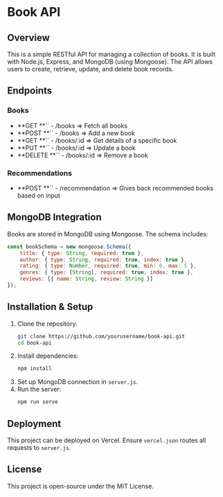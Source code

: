 # Book API

## Overview

This is a simple RESTful API for managing a collection of books. It is built with Node.js, Express, and MongoDB (using Mongoose). The API allows users to create, retrieve, update, and delete book records.

## Endpoints

### Books

- **GET **`` - /books => Fetch all books
- **POST **`` - /books => Add a new book
- **GET **`` - /books/:id => Get details of a specific book
- **PUT **`` - /books/:id => Update a book
- **DELETE **`` - /books/:id => Remove a book

### Recommendations

- **POST **`` - /recommendation => Gives back recommended books based on input

## MongoDB Integration

Books are stored in MongoDB using Mongoose. The schema includes:

```js
const bookSchema = new mongoose.Schema({
    title: { type: String, required: true },
    author: { type: String, required: true, index: true },
    rating: { type: Number, required: true, min: 0, max: 5 },
    genres: { type: [String], required: true, index: true },  
    reviews: [{ name: String, review: String }]
});
```

## Installation & Setup

1. Clone the repository:
   ```bash
   git clone https://github.com/yourusername/book-api.git
   cd book-api
   ```
2. Install dependencies:
   ```bash
   npm install
   ```
3. Set up MongoDB connection in `server.js`.
4. Run the server:
   ```bash
   npm run serve
   ```

## Deployment

This project can be deployed on Vercel. Ensure `vercel.json` routes all requests to `server.js`.

## License

This project is open-source under the MIT License.

